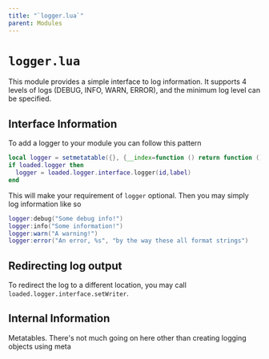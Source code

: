 ```yaml
---
title: "`logger.lua`"
parent: Modules
---
```


# `logger.lua`

This module provides a simple interface to log information. It supports 4 levels of logs (DEBUG, INFO, WARN, ERROR), and the minimum log level can be specified.

## Interface Information

To add a logger to your module you can follow this pattern

```lua
local logger = setmetatable({}, {__index=function () return function () end end})
if loaded.logger then
  logger = loaded.logger.interface.logger(id,label)
end
```

This will make your requirement of `logger` optional. Then you may simply log information like so

```lua
logger:debug("Some debug info!")
logger:info("Some information!")
logger:warn("A warning!")
logger:error("An error, %s", "by the way these all format strings")
```

## Redirecting log output

To redirect the log to a different location, you may call `loaded.logger.interface.setWriter`.

## Internal Information

Metatables. There's not much going on here other than creating logging objects using meta
